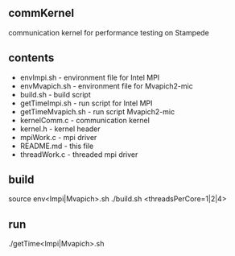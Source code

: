 ## commKernel
communication kernel for performance testing on Stampede

## contents
- envImpi.sh - environment file for Intel MPI
- envMvapich.sh - environment file for Mvapich2-mic
- build.sh - build script 
- getTimeImpi.sh - run script for Intel MPI
- getTimeMvapich.sh - run script Mvapich2-mic
- kernelComm.c - communication kernel
- kernel.h - kernel header
- mpiWork.c - mpi driver
- README.md - this file 
- threadWork.c - threaded mpi driver

## build
source env<Impi|Mvapich>.sh
./build.sh <threadsPerCore=1|2|4>

## run
./getTime<Impi|Mvapich>.sh
